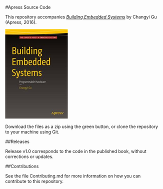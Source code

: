 #Apress Source Code

This repository accompanies [*Building Embedded Systems*](http://www.apress.com/9781484219188) by Changyi Gu (Apress, 2016).

![Cover image](9781484219188.jpg)

Download the files as a zip using the green button, or clone the repository to your machine using Git.

##Releases

Release v1.0 corresponds to the code in the published book, without corrections or updates.

##Contributions

See the file Contributing.md for more information on how you can contribute to this repository.
